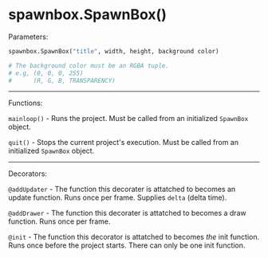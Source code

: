 # spawnbox.SpawnBox()

Parameters:

```py
spawnbox.SpawnBox("title", width, height, background color)

# The background color must be an RGBA tuple.
# e.g, (0, 0, 0, 255)
#      (R, G, B, TRANSPARENCY)
```
<hr />
Functions:

`mainloop()` - Runs the project. Must be called from an initialized `SpawnBox` object.

`quit()` - Stops the current project's execution. Must be called from an initialized `SpawnBox` object.

<hr />
Decorators:

`@addUpdater` - The function this decorater is attatched to becomes an update function. Runs once per frame. Supplies `delta` (delta time).

`@addDrawer` - The function this decorater is attatched to becomes a draw function. Runs once per frame.

`@init` - The function this decorator is attatched to becomes *the* init function. Runs once before the project starts. There can only be one init function.